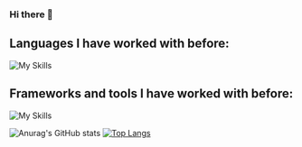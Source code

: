 ### Hi there 👋

<!--
**DFCMestre/DFCMestre** is a ✨ _special_ ✨ repository because its `README.md` (this file) appears on your GitHub profile.

Here are some ideas to get you started:

- 🔭 I’m currently working on ...
- 🌱 I’m currently learning ...
- 👯 I’m looking to collaborate on ...
- 🤔 I’m looking for help with ...
- 💬 Ask me about ...
- 📫 How to reach me: ...
- 😄 Pronouns: ...
- ⚡ Fun fact: ...


[![Top Langs](https://github-readme-stats.vercel.app/api/top-langs/?username=DFCMestre&layout=compact&count_private=true&theme=tokyonight)](https://github.com/anuraghazra/github-readme-stats)
-->

## Languages I have worked with before:
![My Skills](https://skills.thijs.gg/icons?i=js,java,c,cs,py,html,css,postgres,kotlin,markdown,php)

## Frameworks and tools I have worked with before:
![My Skills](https://skills.thijs.gg/icons?i=rest,spring,git)


![Anurag's GitHub stats](https://github-readme-stats-sigma-five.vercel.app/api?username=jcondeco207&count_private=true&show_icons=true&theme=tokyonight)
[![Top Langs](https://github-readme-stats.vercel.app/api/top-langs/?username=DFCMestre&count_private=true&layout=compact&theme=tokyonight)](https://github.com/anuraghazra/github-readme-stats)

